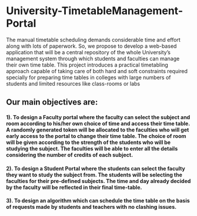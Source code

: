 # University-TimetableManagement-Portal
The manual timetable scheduling demands considerable time and effort along with lots of paperwork. So, we propose to develop a web-based application that will be a central repository of the whole University’s management system through which students and faculties can manage their own time table. This project introduces a practical timetabling approach capable of taking care of both hard and soft constraints required specially for preparing time tables in colleges with large numbers of students and limited resources like class-rooms or labs 

## Our main objectives are:

#### 1). To design a Faculty portal where the faculty can select the subject and room  according to his/her own choice of time and access their time table. A randomly generated token will be allocated to the faculties who will get early access to the portal to change their time table. The choice of room will be given according to the strength of the students who will be studying the subject. The faculties will be able to enter all the details considering the number of credits of each subject. 

#### 2). To design a Student Portal where the students can select the faculty they want to study the subject from. The students will be selecting the faculties for their pre-defined subjects. The time and day already decided by the faculty will be reflected in their final time-table.

#### 3). To design an algorithm which can schedule the time table on the basis of requests made by students and teachers with no clashing issues. 
